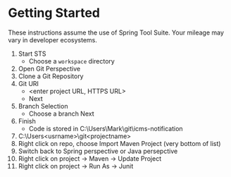 # Getting Started

These instructions assume the use of Spring Tool Suite. Your mileage
may vary in developer ecosystems.

1. Start STS
    * Choose a `workspace` directory
1. Open Git Perspective
1. Clone a Git Repository
1. Git URI 
    * <enter project URL, HTTPS URL>
    * Next
1. Branch Selection
    * Choose a branch
    Next
1. Finish
    * Code is stored in C:\Users\Mark\git\icms-notification
1. C:\Users\<usrname>\git\<projectname>
1. Right click on repo, choose Import Maven Project (very bottom of list)
1. Switch back to Spring perspective or Java persepctive
1. Right click on project -> Maven -> Update Project
1. Right click on project -> Run As -> Junit
